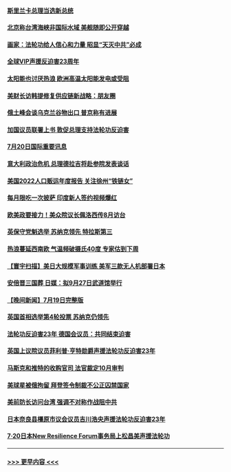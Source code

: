 #### [斯里兰卡总理当选新总统](../pages/prog202/a103483452.md?t=07210151) 
#### [北京称台湾海峡非国际水域 美舰随即公开穿越](../pages/prog202/a103483432.md?t=07210151) 
#### [画家：法轮功给人信心和力量 昭显“天灭中共”必成](../pages/prog202/a103483437.md?t=07210151) 
#### [全球VIP声援反迫害23周年](../pages/prog202/a103483094.md?t=07210151) 
#### [太阳能也讨厌热浪 欧洲高温太阳能发电或受阻](../pages/prog202/a103483341.md?t=07210151) 
#### [美财长访韩提修复供应链新战略：朋友圈](../pages/prog202/a103483331.md?t=07210151) 
#### [俄土峰会谈乌克兰谷物出口 普京称有进展](../pages/prog202/a103483311.md?t=07210151) 
#### [加国议员联署上书 敦促总理支持法轮功反迫害](../pages/prog202/a103483309.md?t=07210151) 
#### [7月20日国际重要讯息](../pages/prog202/a103483307.md?t=07210151) 
#### [意大利政治危机 总理德拉吉将赴参院发表谈话](../pages/prog202/a103483250.md?t=07210151) 
#### [美国2022人口贩运年度报告 关注徐州“铁链女”](../pages/prog202/a103483242.md?t=07210151) 
#### [每月限吃一次披萨 印度新人签约视频爆红](../pages/prog202/a103482538.md?t=07210151) 
#### [欧美政要接力！美众院议长佩洛西传8月访台](../pages/prog202/a103483080.md?t=07210151) 
#### [英保守党魁选举 苏纳克领先 特拉斯第三](../pages/prog202/a103483076.md?t=07210151) 
#### [热浪蔓延西南欧 气温频破摄氏40度 专家估到下周](../pages/prog202/a103483169.md?t=07210151) 
#### [【寰宇扫描】美日大规模军事训练 美军三款无人机部署日本](../pages/prog202/a103483084.md?t=07210151) 
#### [安倍晋三国葬 日媒：拟9月27日武道馆举行](../pages/prog202/a103483133.md?t=07210151) 
#### [【晚间新闻】7月19日完整版](../pages/prog202/a103483058.md?t=07210151) 
#### [英国首相选举第4轮投票 苏纳克仍领先](../pages/prog202/a103482948.md?t=07210151) 
#### [法轮功反迫害23年 德国会议员：共同结束迫害](../pages/prog202/a103482896.md?t=07210151) 
#### [英国上议院议员菲利普‧亨特勋爵声援法轮功反迫害23年](../pages/prog202/a103482857.md?t=07210151) 
#### [马斯克和推特的收购官司 法官裁定10月审判](../pages/prog202/a103482826.md?t=07210151) 
#### [美球星被俄拘留 拜登签令制裁不公正囚禁国家](../pages/prog202/a103482594.md?t=07210151) 
#### [美前防长访问台湾 强调不对称作战阻中共](../pages/prog202/a103482753.md?t=07210151) 
#### [日本奈良县橿原市议会议员吉川浩央声援法轮功反迫害23年](../pages/prog202/a103482732.md?t=07210151) 
#### [7·20日本New Resilience Forum事务局上松昌美声援法轮功](../pages/prog202/a103482718.md?t=07210151) 

----
#### [ >>> 更早内容 <<< ](../indexes/prog202-earlier.md)
